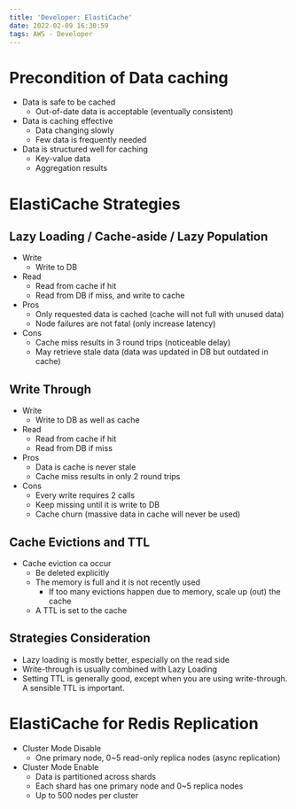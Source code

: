 ```yaml
---
title: 'Developer: ElastiCache'
date: 2022-02-09 16:30:59
tags: AWS - Developer
---
```


# Precondition of Data caching

- Data is safe to be cached
  - Out-of-date data is acceptable (eventually consistent)
- Data is caching effective
  - Data changing slowly
  - Few data is frequently needed
- Data is structured well for caching
  - Key-value data
  - Aggregation results

# ElastiCache Strategies

## Lazy Loading / Cache-aside / Lazy Population

- Write
  - Write to DB
- Read
  - Read from cache if hit
  - Read from DB if miss, and write to cache
- Pros
  - Only requested data is cached (cache will not full with unused data)
  - Node failures are not fatal (only increase latency)
- Cons
  - Cache miss results in 3 round trips (noticeable delay)
  - May retrieve stale data (data was updated in DB but outdated in cache)

## Write Through

- Write
  - Write to DB as well as cache
- Read
  - Read from cache if hit
  - Read from DB if miss
- Pros
  - Data is cache is never stale
  - Cache miss results in only 2 round trips
- Cons
  - Every write requires 2 calls
  - Keep missing until it is write to DB
  - Cache churn (massive data in cache will never be used)

## Cache Evictions and TTL

- Cache eviction ca occur
  - Be deleted explicitly
  - The memory is full and it is not recently used
    - If too many evictions happen due to memory, scale up (out) the cache
  - A TTL is set to the cache 

## Strategies Consideration

- Lazy loading is mostly better, especially on the read side
- Write-through is usually combined with Lazy Loading
- Setting TTL is generally good, except when you are using write-through. A sensible TTL is important.

# ElastiCache for Redis Replication

- Cluster Mode Disable
  - One primary node, 0~5 read-only replica nodes (async replication)
- Cluster Mode Enable
  - Data is partitioned across shards
  - Each shard has one primary node and 0~5 replica nodes
  - Up to 500 nodes per cluster
